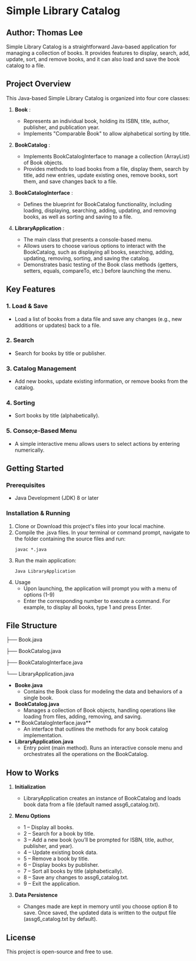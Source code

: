 # **Simple Library Catalog**
## Author: Thomas Lee
Simple Library Catalog is a straightforward Java-based application for managing a collection of books. It provides features to display, search, add, update, sort, and remove books, and it can also load and save the book catalog to a file. 

## Project Overview
This Java-based Simple Library Catalog is organized into four core classes:
1. **Book** :
   - Represents an individual book, holding its ISBN, title, author, publisher, and publication year.
   - Implements "Comparable Book" to allow alphabetical sorting by title.
     
2. **BookCatalog** :
   - Implements BookCatalogInterface to manage a collection (ArrayList) of Book objects.
   - Provides methods to load books from a file, display them, search by title, add new entries, update existing ones, remove books, sort them, and save changes back to a file.
     
3. **BookCatalogInterface** :
   - Defines the blueprint for BookCatalog functionality, including loading, displaying, searching, adding, updating, and removing books, as well as sorting and saving to a file.    

4. **LibraryApplication** :
   - The main class that presents a console-based menu.
   - Allows users to choose various options to interact with the BookCatalog, such as displaying all books, searching, adding, updating, removing, sorting, and saving the catalog.
   - Demonstrates basic testing of the Book class methods (getters, setters, equals, compareTo, etc.) before launching the menu.     

   
## Key Features
### 1. Load & Save
   - Load a list of books from a data file and save any changes (e.g., new additions or updates) back to a file.
  
### 2. Search
   - Search for books by title or publisher.

### 3. Catalog Management
   - Add new books, update existing information, or remove books from the catalog.

### 4. Sorting
   - Sort books by title (alphabetically).

### 5. Conso;e-Based Menu
   - A simple interactive menu allows users to select actions by entering numerically.

## Getting Started

### Prerequisites
- Java Development (JDK) 8 or later

### Installation & Running
1. Clone or Download this project's files into your local machine.
2. Compile the .jsva files. In your terminal or command prompt, navigate to the folder containing the source files and run:
   ```
   javac *.java
   ```
3. Run the main application:
   ```
   Java LibraryApplication
   ```
4. Usage
   - Upon launching, the application will prompt you with a menu of options (1-9)
   - Enter the corresponding number to execute a command. For example, to display all books, type 1 and press Enter.   

## File Structure

├── Book.java

├── BookCatalog.java

├── BookCatalogInterface.java

└── LibraryApplication.java
- **Booke.java**
   - Contains the Book class for modeling the data and behaviors of a single book.
- **BookCatalog.java**
   - Manages a collection of Book objects, handling operations like loading from files, adding, removing, and saving.
- ** BookCatalogInterface.java**
   - An interface that outlines the methods for any book catalog implementation.
- **LibraryApplication.java**
   - Entry point (main method). Runs an interactive console menu and orchestrates all the operations on the BookCatalog.  

## How to Works
1. **Initialization**
   - LibraryApplication creates an instance of BookCatalog and loads book data from a file (default named assg6_catalog.txt).
     
2. **Menu Options**
   - 1 – Display all books.
   - 2 – Search for a book by title.
   - 3 – Add a new book (you’ll be prompted for ISBN, title, author, publisher, and year).
   - 4 – Update existing book data.
   - 5 – Remove a book by title.
   - 6 – Display books by publisher.
   - 7 – Sort all books by title (alphabetically).
   - 8 – Save any changes to assg6_catalog.txt.
   - 9 – Exit the application.
     
3. **Data Persistence**
   - Changes made are kept in memory until you choose option 8 to save. Once saved, the updated data is written to the output file (assg6_catalog.txt by default).      

## License
This project is open-source and free to use.

